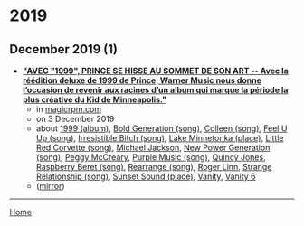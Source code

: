 # 2019

## December 2019 (1)

 - [**"AVEC "1999", PRINCE SE HISSE AU SOMMET DE SON ART -- Avec la réédition deluxe de 1999 de Prince, Warner Music nous donne l’occasion de revenir aux racines d’un album qui marque la période la plus créative du Kid de Minneapolis."**](http://www.magicrpm.com/1999-prince-au-sommet-de-son-art/)
    - in [magicrpm.com](../../../publications/k-o/magicrpm-com/index.md)
    - on 3 December 2019
    - about [1999 (album)](../../../topics/album/1999/index.md), [Bold Generation (song)](../../../topics/song/bold-generation/index.md), [Colleen (song)](../../../topics/song/colleen/index.md), [Feel U Up (song)](../../../topics/song/feel-u-up/index.md), [Irresistible Bitch (song)](../../../topics/song/irresistible-bitch/index.md), [Lake Minnetonka (place)](../../../topics/place/lake-minnetonka/index.md), [Little Red Corvette (song)](../../../topics/song/little-red-corvette/index.md), [Michael Jackson](../../../topics/michael-jackson/index.md), [New Power Generation (song)](../../../topics/song/new-power-generation/index.md), [Peggy McCreary](../../../topics/peggy-mccreary/index.md), [Purple Music (song)](../../../topics/song/purple-music/index.md), [Quincy Jones](../../../topics/quincy-jones/index.md), [Raspberry Beret (song)](../../../topics/song/raspberry-beret/index.md), [Rearrange (song)](../../../topics/song/rearrange/index.md), [Roger Linn](../../../topics/roger-linn/index.md), [Strange Relationship (song)](../../../topics/song/strange-relationship/index.md), [Sunset Sound (place)](../../../topics/place/sunset-sound/index.md), [Vanity](../../../topics/vanity/index.md), [Vanity 6](../../../topics/vanity-6/index.md)
    - ([mirror](https://web.archive.org/web/*/http://www.magicrpm.com/1999-prince-au-sommet-de-son-art/))

----

[Home](../index.md)
